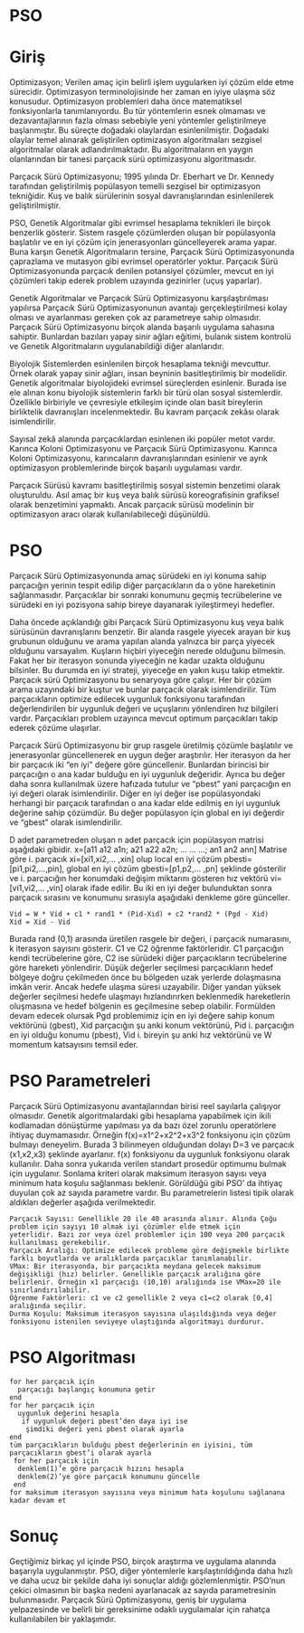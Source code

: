 # PSO
# Giriş
Optimizasyon; Verilen amaç için belirli işlem uygularken iyi çözüm elde etme sürecidir. Optimizasyon terminolojisinde her zaman en iyiye ulaşma söz konusudur. Optimizasyon problemleri daha önce matematiksel fonksiyonlarla tanımlanıyordu. Bu tür yöntemlerin esnek olmaması ve dezavantajlarının fazla olması sebebiyle yeni yöntemler geliştirilmeye başlanmıştır. Bu süreçte doğadaki olaylardan esinlenilmiştir. Doğadaki olaylar temel alınarak geliştirilen optimizasyon algoritmaları sezgisel algoritmalar olarak adlandırılmaktadır. Bu algoritmaların en yaygın olanlarından bir tanesi parçacık sürü optimizasyonu algoritmasıdır.

Parçacık Sürü Optimizasyonu; 1995 yılında Dr. Eberhart ve Dr. Kennedy tarafından geliştirilmiş popülasyon temelli sezgisel bir optimizasyon tekniğidir. Kuş ve balık sürülerinin sosyal davranışlarından esinlenilerek geliştirilmiştir.

PSO, Genetik Algoritmalar gibi evrimsel hesaplama teknikleri ile birçok benzerlik gösterir. Sistem rasgele çözümlerden oluşan bir popülasyonla başlatılır ve en iyi çözüm için jenerasyonları güncelleyerek arama yapar. Buna karşın Genetik Algoritmaların tersine, Parçacık Sürü Optimizasyonunda çaprazlama ve mutasyon gibi evrimsel operatörler yoktur. Parçacık Sürü Optimizasyonunda parçacık denilen potansiyel çözümler, mevcut en iyi çözümleri takip ederek problem uzayında gezinirler (uçuş yaparlar).

Genetik Algoritmalar ve Parçacık Sürü Optimizasyonu karşılaştırılması yapılırsa Parçacık Sürü Optimizasyonunun avantajı gerçekleştirilmesi kolay olması ve ayarlanması gereken çok az parametreye sahip olmasıdır. Parçacık Sürü Optimizasyonu birçok alanda başarılı uygulama sahasına sahiptir. Bunlardan bazıları yapay sinir ağları eğitimi, bulanık sistem kontrolü ve Genetik Algoritmaların uygulanabildiği diğer alanlarıdır.

Biyolojik Sistemlerden esinlenilen birçok hesaplama tekniği mevcuttur. Örnek olarak yapay sinir ağları, insan beyninin basitleştirilmiş bir modelidir. Genetik algoritmalar biyolojideki evrimsel süreçlerden esinlenir. Burada ise ele alınan konu biyolojik sistemlerin farklı bir türü olan sosyal sistemlerdir. Özellikle birbiriyle ve çevresiyle etkileşim içinde olan basit bireylerin birliktelik davranışları incelenmektedir. Bu kavram parçacık zekâsı olarak isimlendirilir.

Sayısal zekâ alanında parçacıklardan esinlenen iki popüler metot vardır. Karınca Koloni Optimizasyonu ve Parçacık Sürü Optimizasyonu. Karınca Koloni Optimizasyonu, karıncaların davranışlarından esinlenir ve ayrık optimizasyon problemlerinde birçok başarılı uygulaması vardır.

Parçacık Sürüsü kavramı basitleştirilmiş sosyal sistemin benzetimi olarak oluşturuldu. Asıl amaç bir kuş veya balık sürüsü koreografisinin grafiksel olarak benzetimini yapmaktı. Ancak parçacık sürüsü modelinin bir optimizasyon aracı olarak kullanılabileceği düşünüldü.

# PSO
Parçacık Sürü Optimizasyonunda amaç sürüdeki en iyi konuma sahip parçacığın yerinin tespit edilip diğer parçacıkların da o yöne hareketinin sağlanmasıdır. Parçacıklar bir sonraki konumunu geçmiş tecrübelerine ve sürüdeki en iyi pozisyona sahip bireye dayanarak iyileştirmeyi hedefler.

Daha öncede açıklandığı gibi Parçacık Sürü Optimizasyonu kuş veya balık sürüsünün davranışlarını benzetir. Bir alanda rasgele yiyecek arayan bir kuş grubunun olduğunu ve arama yapılan alanda yalnızca bir parça yiyecek olduğunu varsayalım. Kuşların hiçbiri yiyeceğin nerede olduğunu bilmesin. Fakat her bir iterasyon sonunda yiyeceğin ne kadar uzakta olduğunu bilsinler. Bu durumda en iyi strateji, yiyeceğe en yakın kuşu takip etmektir. Parçacık sürü Optimizasyonu bu senaryoya göre çalışır. Her bir çözüm arama uzayındaki bir kuştur ve bunlar parçacık olarak isimlendirilir. Tüm parçacıkların optimize edilecek uygunluk fonksiyonu tarafından değerlendirilen bir uygunluk değeri ve uçuşlarını yönlendiren hız bilgileri vardır. Parçacıkları problem uzayınca mevcut optimum parçacıkları takip ederek çözüme ulaşırlar.

Parçacık Sürü Optimizasyonu bir grup rasgele üretilmiş çözümle başlatılır ve jenerasyonlar güncellenerek en uygun değer araştırılır. Her iterasyon da her bir parçacık iki “en iyi” değere göre güncellenir. Bunlardan birincisi bir parçacığın o ana kadar bulduğu en iyi uygunluk değeridir. Ayrıca bu değer daha sonra kullanılmak üzere hafızada tutulur ve “pbest” yani parçacığın en iyi değeri olarak isimlendirilir. Diğer en iyi değer ise popülasyondaki herhangi bir parçacık tarafından o ana kadar elde edilmiş en iyi uygunluk değerine sahip çözümdür. Bu değer popülasyon için global en iyi değerdir ve “gbest” olarak isimlendirilir.

D adet parametreden oluşan n adet parçacık için popülasyon matrisi aşağıdaki gibidir.
x=[a11 a12 a1n; a21 a22 a2n; ... ... ...; an1 an2 ann]
Matrise göre i. parçacık xi=[xi1,xi2,… ,xin] olup local en iyi çözüm pbesti=[pi1,pi2,…,pin], global en iyi çözüm gbesti=[p1,p2,… ,pn] şeklinde gösterilir ve i. parçacığın her konumdaki değişim miktarını gösteren hız vektörü vi=[vi1,vi2,… ,vin] olarak ifade edilir. Bu iki en iyi değer bulunduktan sonra parçacık sırasını ve konumunu sırasıyla aşağıdaki denkleme göre günceller.

    Vid = W * Vid + c1 * rand1 * (Pid-Xid) + c2 *rand2 * (Pgd - Xid) 
    Xid = Xid - Vid

Burada rand (0,1) arasında üretilen rasgele bir değeri, i parçacık numarasını, k iterasyon sayısını gösterir. C1 ve C2 öğrenme faktörleridir. C1 parçacığın kendi tecrübelerine göre, C2 ise sürüdeki diğer parçacıkların tecrübelerine göre hareketi yönlendirir. Düşük değerler seçilmesi parçacıkların hedef bölgeye doğru çekilmeden önce bu bölgeden uzak yerlerde dolaşmasına imkân verir. Ancak hedefe ulaşma süresi uzayabilir. Diğer yandan yüksek değerler seçilmesi hedefe ulaşmayı hızlandırırken beklenmedik hareketlerin oluşmasına ve hedef bölgenin es geçilmesine sebep olabilir. Formülden devam edecek olursak Pgd problemimiz için en iyi değere sahip konum vektörünü (gbest), Xid parçacığın şu anki konum vektörünü, Pid i. parçacığın en iyi olduğu konumu (pbest), Vid i. bireyin şu anki hız vektörünü ve W momentum katsayısını temsil eder.

# PSO Parametreleri
Parçacık Sürü Optimizasyonu avantajlarından birisi reel sayılarla çalışıyor olmasıdır. Genetik algoritmalardaki gibi hesaplama yapabilmek için ikili kodlamadan dönüştürme yapılması ya da bazı özel zorunlu operatörlere ihtiyaç duymamasıdır. Örneğin  f(x)=x1^2+x2^2+x3^2 fonksiyonu için çözüm bulmayı deneyelim. Burada 3 bilinmeyen olduğundan dolayı D=3 ve parçacık (x1,x2,x3) şeklinde ayarlanır. f(x) fonksiyonu da uygunluk fonksiyonu olarak kullanılır. Daha sonra yukarıda verilen standart prosedür optimumu bulmak için uygulanır. Sonlama kriteri olarak maksimum iterasyon sayısı veya minimum hata koşulu sağlanması beklenir. Görüldüğü gibi PSO’ da ihtiyaç duyulan çok az sayıda parametre vardır. Bu parametrelerin listesi tipik olarak aldıkları değerler aşağıda verilmektedir.

    Parçacık Sayısı: Genellikle 20 ile 40 arasında alınır. Alında Çoğu problem için sayıyı 10 almak iyi çözümler elde etmek için    yeterlidir. Bazı zor veya özel problemler için 100 veya 200 parçacık kullanılması gerekebilir.
    Parçacık Aralığı: Optimize edilecek probleme göre değişmekle birlikte farklı boyutlarda ve aralıklarda parçacıklar tanımlanabilir.
    VMax: Bir iterasyonda, bir parçacıkta meydana gelecek maksimum değişikliği (hız) belirler. Genellikle parçacık aralığına göre   belirlenir. Örneğin x1 parçacığı (10,10) aralığında ise VMax=20 ile sınırlandırılabilir.
    Öğrenme Faktörleri: c1 ve c2 genellikle 2 veya c1=c2 olarak [0,4] aralığında seçilir.
    Durma Koşulu: Maksimum iterasyon sayısına ulaşıldığında veya değer fonksiyonu istenilen seviyeye ulaştığında algoritmayı durdurur.

# PSO Algoritması

    for her parçacık için
      parçacığı başlangıç konumuna getir
    end
    for her parçacık için 
      uygunluk değerini hesapla
       if uygunluk değeri pbest’den daya iyi ise
        şimdiki değeri yeni pbest olarak ayarla
    end
    tüm parçacıkların bulduğu pbest değerlerinin en iyisini, tüm parçacıkların gbest’i olarak ayarla
     for her parçacık için
      denklem(1)’e göre parçacık hızını hesapla
      denklem(2)’ye göre parçacık konumunu güncelle
     end
    for maksimum iterasyon sayısına veya minimum hata koşulunu sağlanana kadar devam et

# Sonuç
Geçtiğimiz birkaç yıl içinde PSO, birçok araştırma ve uygulama alanında başarıyla uygulanmıştır. PSO, diğer yöntemlerle karşılaştırıldığında daha hızlı ve daha ucuz bir şekilde daha iyi sonuçlar aldığı gözlemlenmiştir. 
PSO’nun çekici olmasının bir başka nedeni ayarlanacak az sayıda parametresinin bulunmasıdır. Parçacık Sürü Optimizasyonu, geniş bir uygulama yelpazesinde ve belirli bir gereksinime odaklı uygulamalar için rahatça kullanılabilen bir yaklaşımdır.
